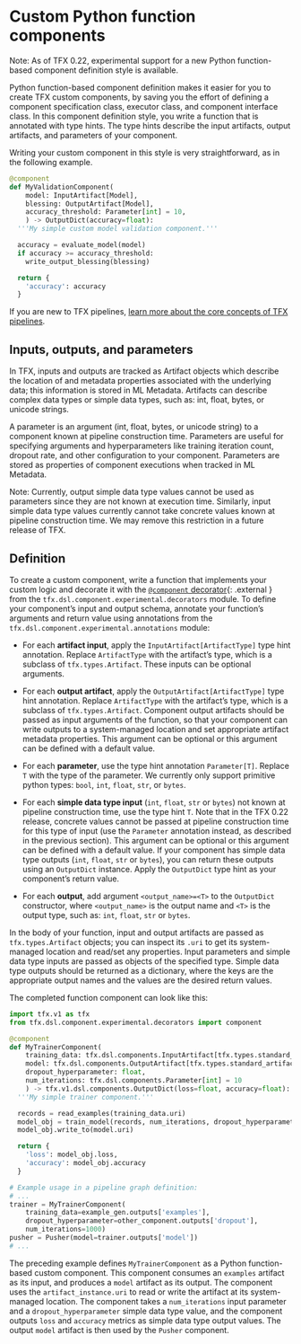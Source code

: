 # Custom Python function components

Note: As of TFX 0.22, experimental support for a new Python function-based
component definition style is available.

Python function-based component definition makes it easier for you to create TFX
custom components, by saving you the effort of defining a component
specification class, executor class, and component interface class. In this
component definition style, you write a function that is annotated with type
hints. The type hints describe the input artifacts, output artifacts, and
parameters of your component.

Writing your custom component in this style is very straightforward, as in the
following example.

```python
@component
def MyValidationComponent(
    model: InputArtifact[Model],
    blessing: OutputArtifact[Model],
    accuracy_threshold: Parameter[int] = 10,
    ) -> OutputDict(accuracy=float):
  '''My simple custom model validation component.'''

  accuracy = evaluate_model(model)
  if accuracy >= accuracy_threshold:
    write_output_blessing(blessing)

  return {
    'accuracy': accuracy
  }
```

If you are new to TFX pipelines,
[learn more about the core concepts of TFX pipelines](understanding_tfx_pipelines).

## Inputs, outputs, and parameters

In TFX, inputs and outputs are tracked as Artifact objects which describe the
location of and metadata properties associated with the underlying data; this
information is stored in ML Metadata. Artifacts can describe complex data types
or simple data types, such as: int, float, bytes, or unicode strings.

A parameter is an argument (int, float, bytes, or unicode string) to a component
known at pipeline construction time. Parameters are useful for specifying
arguments and hyperparameters like training iteration count, dropout rate, and
other configuration to your component. Parameters are stored as properties of
component executions when tracked in ML Metadata.

Note: Currently, output simple data type values cannot be used as parameters
since they are not known at execution time. Similarly, input simple data type
values currently cannot take concrete values known at pipeline construction
time. We may remove this restriction in a future release of TFX.

## Definition

To create a custom component, write a function that implements your custom logic
and decorate it with the
[`@component` decorator](https://github.com/tensorflow/tfx/blob/master/tfx/dsl/component/experimental/decorators.py){: .external }
from the `tfx.dsl.component.experimental.decorators` module. To define your
component’s input and output schema, annotate your function’s arguments and
return value using annotations from the
`tfx.dsl.component.experimental.annotations` module:

*   For each **artifact input**, apply the `InputArtifact[ArtifactType]` type
    hint annotation. Replace `ArtifactType` with the artifact’s type, which is a
    subclass of `tfx.types.Artifact`. These inputs can be optional arguments.

*   For each **output artifact**, apply the `OutputArtifact[ArtifactType]` type
    hint annotation. Replace `ArtifactType` with the artifact’s type, which is a
    subclass of `tfx.types.Artifact`. Component output artifacts should be
    passed as input arguments of the function, so that your component can write
    outputs to a system-managed location and set appropriate artifact metadata
    properties. This argument can be optional or this argument can be defined
    with a default value.

*   For each **parameter**, use the type hint annotation `Parameter[T]`. Replace
    `T` with the type of the parameter. We currently only support primitive
    python types: `bool`, `int`, `float`, `str`, or `bytes`.

*   For each **simple data type input** (`int`, `float`, `str` or `bytes`) not
    known at pipeline construction time, use the type hint `T`. Note that in the
    TFX 0.22 release, concrete values cannot be passed at pipeline construction
    time for this type of input (use the `Parameter` annotation instead, as
    described in the previous section). This argument can be optional or this
    argument can be defined with a default value. If your component has simple
    data type outputs (`int`, `float`, `str` or `bytes`), you can return these
    outputs using an `OutputDict` instance. Apply the `OutputDict` type hint as
    your component’s return value.

*   For each **output**, add argument `<output_name>=<T>` to the `OutputDict`
    constructor, where `<output_name>` is the output name and `<T>` is the
    output type, such as: `int`, `float`, `str` or `bytes`.

In the body of your function, input and output artifacts are passed as
`tfx.types.Artifact` objects; you can inspect its `.uri` to get its
system-managed location and read/set any properties. Input parameters and simple
data type inputs are passed as objects of the specified type. Simple data type
outputs should be returned as a dictionary, where the keys are the appropriate
output names and the values are the desired return values.

The completed function component can look like this:

```python
import tfx.v1 as tfx
from tfx.dsl.component.experimental.decorators import component

@component
def MyTrainerComponent(
    training_data: tfx.dsl.components.InputArtifact[tfx.types.standard_artifacts.Examples],
    model: tfx.dsl.components.OutputArtifact[tfx.types.standard_artifacts.Model],
    dropout_hyperparameter: float,
    num_iterations: tfx.dsl.components.Parameter[int] = 10
    ) -> tfx.v1.dsl.components.OutputDict(loss=float, accuracy=float):
  '''My simple trainer component.'''

  records = read_examples(training_data.uri)
  model_obj = train_model(records, num_iterations, dropout_hyperparameter)
  model_obj.write_to(model.uri)

  return {
    'loss': model_obj.loss,
    'accuracy': model_obj.accuracy
  }

# Example usage in a pipeline graph definition:
# ...
trainer = MyTrainerComponent(
    training_data=example_gen.outputs['examples'],
    dropout_hyperparameter=other_component.outputs['dropout'],
    num_iterations=1000)
pusher = Pusher(model=trainer.outputs['model'])
# ...
```

The preceding example defines `MyTrainerComponent` as a Python function-based
custom component. This component consumes an `examples` artifact as its input,
and produces a `model` artifact as its output. The component uses the
`artifact_instance.uri` to read or write the artifact at its system-managed
location. The component takes a `num_iterations` input parameter and a
`dropout_hyperparameter` simple data type value, and the component outputs
`loss` and `accuracy` metrics as simple data type output values. The output
`model` artifact is then used by the `Pusher` component.
